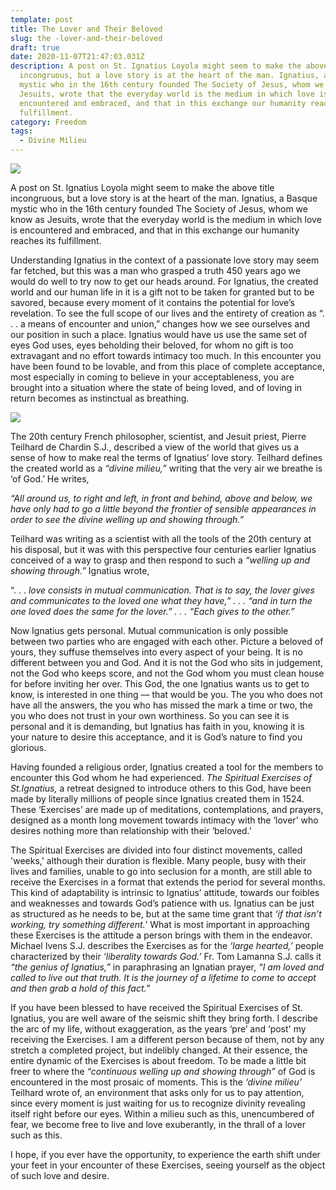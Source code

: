 ```yaml
---
template: post
title: The Lover and Their Beloved
slug: the -lover-and-their-beloved
draft: true
date: 2020-11-07T21:47:03.031Z
description: A post on St. Ignatius Loyola might seem to make the above title
  incongruous, but a love story is at the heart of the man. Ignatius, a Basque
  mystic who in the 16th century founded The Society of Jesus, whom we know as
  Jesuits, wrote that the everyday world is the medium in which love is
  encountered and embraced, and that in this exchange our humanity reaches its
  fulfillment.
category: Freedom
tags:
  - Divine Milieu
---
```

![](/media/ignatius.png)

A post on St. Ignatius Loyola might seem to make the above title incongruous, but a love story is at the heart of the man. Ignatius, a Basque mystic who in the 16th century founded The Society of Jesus, whom we know as Jesuits, wrote that the everyday world is the medium in which love is encountered and embraced, and that in this exchange our humanity reaches its fulfillment.   

Understanding Ignatius in the context of a passionate love story may seem far fetched, but this was a man who grasped a truth 450 years ago we would do well to try now to get our heads around. For Ignatius, the created world and our human life in it is a gift not to be taken for granted but to be savored, because every moment of it contains the potential for love’s revelation. To see the full scope of our lives and the entirety of creation as “. . .  a means of encounter and union,” changes how we see ourselves and our position in such a place. Ignatius would have us use the same set of eyes God uses, eyes beholding their beloved, for whom no gift is too extravagant and no effort towards intimacy too much. In this encounter you have been found to be lovable, and from this place of complete acceptance, most especially in coming to believe in your acceptableness, you are brought into a situation where the state of being loved, and of loving in return becomes as instinctual as breathing.

![](/media/teilhard.png)

The 20th century French philosopher, scientist, and Jesuit priest, Pierre Teilhard de Chardin S.J., described a view of the world that gives us a sense of how to make real the terms of Ignatius’ love story.  Teilhard defines the created world as a *“divine milieu,”* writing that the very air we breathe is ‘of God.’ He writes, 

*“All around us, to right and left, in front and behind, above and below, we have only had to go a little beyond the frontier of sensible appearances in order to see the divine welling up and showing through.”* 

Teilhard was writing as a scientist with all the tools of the 20th century at his disposal, but it was with this perspective four centuries earlier Ignatius conceived of a way to grasp and then respond to such a *“welling up and showing through.”*  Ignatius wrote,

 “. . .  *love consists in mutual communication. That is to say, the lover gives and communicates to the loved one what they have,” . . . “and in turn the one loved does the same for the lover.” . . .  “Each gives to the other.”*  

Now Ignatius gets personal. Mutual communication is only possible between two parties who are engaged with each other.  Picture a beloved of yours, they suffuse themselves into every aspect of your being. It is no different between you and God. And it is not the God who sits in judgement, not the God who keeps score, and not the God whom you must clean house for before inviting her over.  This God, the one Ignatius wants us to get to know, is interested in one thing –– that would be you. The you who does not have all the answers, the you who has missed the mark a time or two, the you who does not trust in your own worthiness. So you can see it is personal and it is demanding, but Ignatius has faith in you, knowing it is your nature to desire this acceptance, and it is God’s nature to find you glorious.

Having founded a religious order, Ignatius created a tool for the members to encounter this God whom he had experienced. *The Spiritual Exercises of St.Ignatius,* a retreat designed to introduce others to this God, have been made by literally millions of people since Ignatius created them in 1524. These ‘Exercises’ are made up of meditations, contemplations, and prayers, designed as a month long movement towards intimacy with the ‘lover’ who desires nothing more than relationship with their ‘beloved.’

The Spiritual Exercises are divided into four distinct movements, called 'weeks,' although their duration is flexible. Many people, busy with their lives and families, unable to go into seclusion for a month, are still able to receive the Exercises in a format that extends the period for several months. This kind of adaptability is intrinsic to Ignatius’ attitude, towards our foibles and weaknesses and towards God’s patience with us. Ignatius can be just as structured as he needs to be, but at the same time grant that *‘if that isn’t working, try something different.*’ What is most important in approaching these Exercises is the attitude a person brings with them in the endeavor.  Michael Ivens S.J. describes the Exercises as for the *‘large hearted,’* people characterized by their *‘liberality towards God.’*  Fr. Tom Lamanna S.J. calls it *“the genius of Ignatius,”* in paraphrasing an Ignatian prayer, *“I am loved and called to live out that truth. It is the journey of a lifetime to come to accept and then grab a hold of this fact.”*

If you have been blessed to have received the Spiritual Exercises of St. Ignatius, you are well aware of the seismic shift they bring forth. I describe the arc of my life, without exaggeration, as the years ‘pre’ and ‘post' my receiving the Exercises.  I am a different person because of them, not by any stretch a completed project, but indelibly changed.  At their essence, the entire dynamic of the Exercises is about freedom. To be made a little bit freer to where the *“continuous welling up and showing through”* of God is encountered in the most prosaic of moments. This is the *‘divine milieu’* Teilhard wrote of, an environment that asks only for us to pay attention, since every moment is just waiting for us to recognize divinity revealing itself right before our eyes. Within a milieu such as this, unencumbered of fear, we become free to live and love exuberantly, in the thrall of a lover such as this.

I hope, if you ever have the opportunity, to experience the earth shift under your feet in your encounter of these Exercises, seeing yourself as the object of such love and desire.